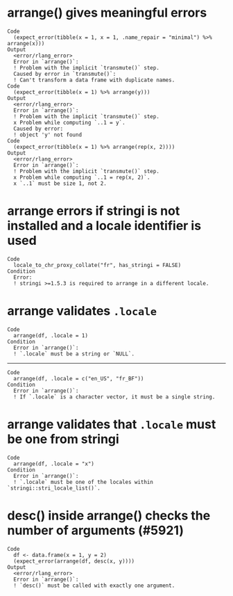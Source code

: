 # arrange() gives meaningful errors

    Code
      (expect_error(tibble(x = 1, x = 1, .name_repair = "minimal") %>% arrange(x)))
    Output
      <error/rlang_error>
      Error in `arrange()`:
      ! Problem with the implicit `transmute()` step.
      Caused by error in `transmute()`:
      ! Can't transform a data frame with duplicate names.
    Code
      (expect_error(tibble(x = 1) %>% arrange(y)))
    Output
      <error/rlang_error>
      Error in `arrange()`:
      ! Problem with the implicit `transmute()` step.
      x Problem while computing `..1 = y`.
      Caused by error:
      ! object 'y' not found
    Code
      (expect_error(tibble(x = 1) %>% arrange(rep(x, 2))))
    Output
      <error/rlang_error>
      Error in `arrange()`:
      ! Problem with the implicit `transmute()` step.
      x Problem while computing `..1 = rep(x, 2)`.
      x `..1` must be size 1, not 2.

# arrange errors if stringi is not installed and a locale identifier is used

    Code
      locale_to_chr_proxy_collate("fr", has_stringi = FALSE)
    Condition
      Error:
      ! stringi >=1.5.3 is required to arrange in a different locale.

# arrange validates `.locale`

    Code
      arrange(df, .locale = 1)
    Condition
      Error in `arrange()`:
      ! `.locale` must be a string or `NULL`.

---

    Code
      arrange(df, .locale = c("en_US", "fr_BF"))
    Condition
      Error in `arrange()`:
      ! If `.locale` is a character vector, it must be a single string.

# arrange validates that `.locale` must be one from stringi

    Code
      arrange(df, .locale = "x")
    Condition
      Error in `arrange()`:
      ! `.locale` must be one of the locales within `stringi::stri_locale_list()`.

# desc() inside arrange() checks the number of arguments (#5921)

    Code
      df <- data.frame(x = 1, y = 2)
      (expect_error(arrange(df, desc(x, y))))
    Output
      <error/rlang_error>
      Error in `arrange()`:
      ! `desc()` must be called with exactly one argument.

